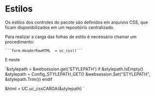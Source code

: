 # Estilos
Os estilos dos controles do pacote são definidos em arquivos CSS, que ficam disponibilizados em um repositório centralizado.


Para realizar a carga das folhas de estilo é necessário chamar um procedimento:

	```form.HeaderRawHTML  = uc_css()```

E neste 

´&stylepath = &websession.get('STYLEPATH')
if &stylepath.IsEmpty()
	&stylepath = Config_STYLEPATH_GET()
	&websession.Set("STYLEPATH", &stylepath.Trim())
endif

&html  = UC.uc_cssCARGA(&stylepath) 
´

